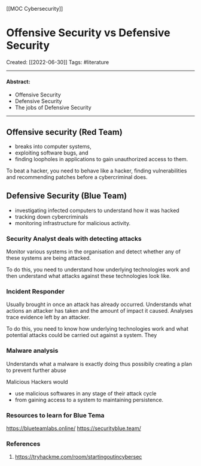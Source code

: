 [[MOC Cybersecurity]]

# Offensive Security vs Defensive Security
Created:  [[2022-06-30]]
Tags: #literature 

---
#### Abstract:
- Offensive Security
- Defensive Security
- The jobs of Defensive Security

---
## Offensive security (Red Team) 
- breaks into computer systems, 
- exploiting software bugs, and 
- finding loopholes in applications to gain unauthorized access to them.

To beat a hacker, you need to behave like a hacker, finding vulnerabilities and recommending patches before a cybercriminal does.


## Defensive Security (Blue Team)
- investigating infected computers to understand how it was hacked
- tracking down cybercriminals 
- monitoring infrastructure for malicious activity.

### Security Analyst deals with detecting attacks  
Monitor various systems in the organisation and detect whether any of these systems are being attacked.

To do this, you need to understand how underlying technologies work and then understand what attacks against these technologies look like.


### Incident Responder 
Usually brought in once an attack has already occurred. 
Understands what actions an attacker has taken and the amount of impact it caused.
Analyses trace evidence left by an attacker.

To do this, you need to know how underlying technologies work and what potential attacks could be carried out against a system. They 


### Malware analysis  
Understands what a malware is exactly doing thus possibily creating a plan to prevent further abuse

Malicious Hackers would 
- use malicious softwares in any stage of their attack cycle 
- from gaining access to a system to maintaining persistence. 


### Resources to learn for Blue Tema
https://blueteamlabs.online/
https://securityblue.team/















### References
1. https://tryhackme.com/room/startingoutincybersec